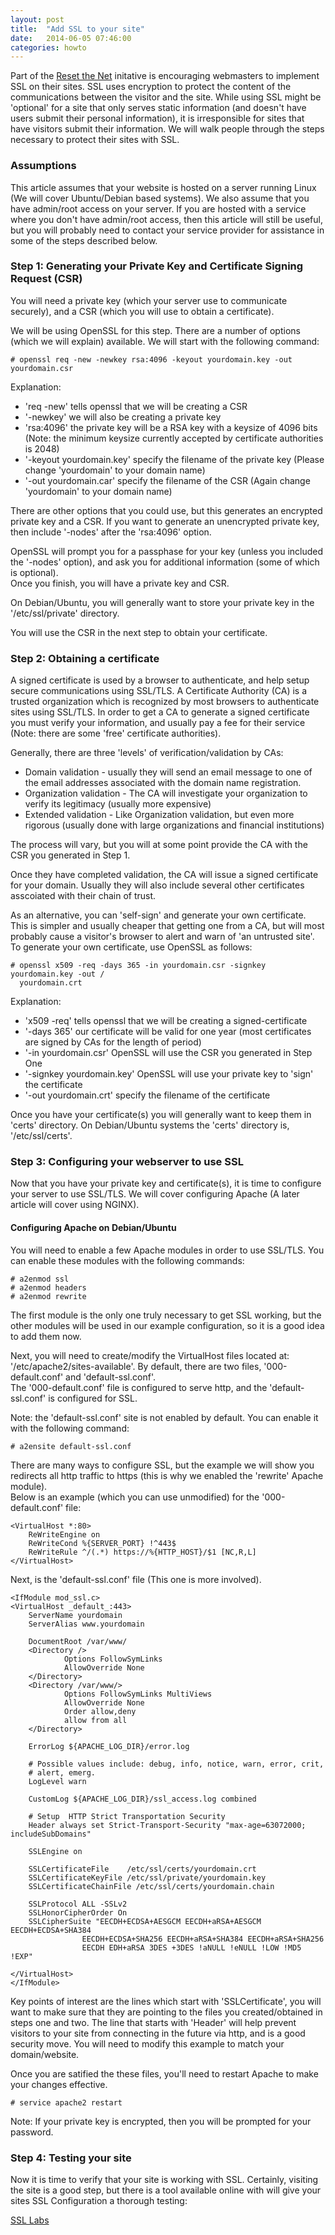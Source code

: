 ```yaml
---
layout: post
title:  "Add SSL to your site"
date:   2014-06-05 07:46:00
categories: howto
---
```


Part of the [Reset the Net](https://resetthenet.org) initative is encouraging webmasters to implement SSL on their sites.  SSL uses
encryption to protect the content of the communications between the visitor and the site.  While using SSL might be 'optional' for 
a site that only serves static information (and doesn't have users submit their personal information), it is irresponsible for sites
that have visitors submit their information.  We will walk people through the steps necessary to protect their 
sites with SSL.

### Assumptions

This article assumes that your website is hosted on a server running Linux (We will cover Ubuntu/Debian based systems).  We also assume
that you have admin/root access on your server.  If you are hosted with a service where you don't have admin/root access, then this 
article will still be useful, but you will probably need to contact your service provider for assistance in some of the steps described 
below.

### Step 1: Generating your Private Key and Certificate Signing Request (CSR)

You will need a private key (which your server use to communicate securely), and a CSR (which you will use to obtain a certificate).

We will be using OpenSSL for this step.  There are a number of options (which we will explain) available.  We will start with the following
command:

    # openssl req -new -newkey rsa:4096 -keyout yourdomain.key -out yourdomain.csr

Explanation:

* 'req -new' tells openssl that we will be creating a CSR 
* '-newkey' we will also be creating a private key
* 'rsa:4096' the private key will be a RSA key with a keysize of 4096 bits (Note: the minimum keysize currently accepted by certificate authorities is 2048)
* '-keyout yourdomain.key' specify the filename of the private key (Please change 'yourdomain' to your domain name)
* '-out yourdomain.car' specify the filename of the CSR (Again change 'yourdomain' to your domain name)

There are other options that you could use, but this generates an encrypted private key and a CSR.  If you want to generate an unencrypted private key, 
then include '-nodes' after the 'rsa:4096' option.

OpenSSL will prompt you for a passphase for your key (unless you included the '-nodes' option), and ask you for additional information (some of which is optional).  
Once you finish, you will have a private key and CSR.

On Debian/Ubuntu, you will generally want to store your private key in the '/etc/ssl/private' directory. 

You will use the CSR in the next step to obtain your certificate.

###  Step 2: Obtaining a certificate

A signed certificate is used by a browser to authenticate, and help setup secure communications using SSL/TLS.  A Certificate Authority (CA) is a trusted organization
which is recognized by most browsers to authenticate sites using SSL/TLS.  In order to get a CA to generate a signed certificate you must verify your information, and 
usually pay a fee for their service (Note: there are some 'free' certificate authorities).  

Generally, there are three 'levels' of verification/validation by CAs:

* Domain validation - usually they will send an email message to one of the email addresses associated with the domain name registration.
* Organization validation - The CA will investigate your organization to verify its legitimacy (usually more expensive)
* Extended validation - Like Organization validation, but even more rigorous (usually done with large organizations and financial institutions)

The process will vary, but you will at some point provide the CA with the CSR you generated in Step 1.

Once they have completed validation, the CA will issue a signed certificate for your domain.  Usually they will also include several other certificates asscoiated with
their chain of trust.

As an alternative, you can 'self-sign' and generate your own certificate.  This is simpler and usually cheaper that getting one from a CA, but will most probably 
cause a visitor's browser to alert and warn of 'an untrusted site'.  To generate your own certificate, use OpenSSL as follows:

    # openssl x509 -req -days 365 -in yourdomain.csr -signkey yourdomain.key -out /
      yourdomain.crt

Explanation:

* 'x509 -req' tells openssl that we will be creating a signed-certificate
* '-days 365' our certificate will be valid for one year (most certificates are signed by CAs for the length of period)
* '-in yourdomain.csr' OpenSSL will use the CSR you generated in Step One 
* '-signkey yourdomain.key' OpenSSL will use your private key to 'sign' the certificate
* '-out yourdomain.crt' specify the filename of the certificate

Once you have your certificate(s) you will generally want to keep them in 'certs' directory.  On Debian/Ubuntu systems the 'certs' directory is, '/etc/ssl/certs'.  

### Step 3: Configuring your webserver to use SSL

Now that you have your private key and certificate(s), it is time to configure your server to use SSL/TLS.  We will cover configuring Apache (A later article will cover using NGINX).

#### Configuring Apache on Debian/Ubuntu

You will need to enable a few Apache modules in order to use SSL/TLS.  You can enable these modules with the following commands:

    # a2enmod ssl
    # a2enmod headers
    # a2enmod rewrite

The first module is the only one truly necessary to get SSL working, but the other modules will be used in our example configuration, so it is a good idea to add them now.

Next, you will need to create/modify the VirtualHost files located at: '/etc/apache2/sites-available'.  By default, there are two files, '000-default.conf' and 'default-ssl.conf'.  
The '000-default.conf' file is configured to serve http, and the 'default-ssl.conf' is configured for SSL.  

Note: the 'default-ssl.conf' site is not enabled by default. You can enable it with the following command:

    # a2ensite default-ssl.conf

There are many ways to configure SSL, but the example we will show you redirects all http traffic to https (this is why we enabled the 'rewrite' Apache module).  
Below is an example (which you can use unmodified) for the '000-default.conf' file:

    <VirtualHost *:80>
        ReWriteEngine on
        ReWriteCond %{SERVER_PORT} !^443$
        ReWriteRule ^/(.*) https://%{HTTP_HOST}/$1 [NC,R,L]
    </VirtualHost>

Next, is the 'default-ssl.conf' file (This one is more involved).

    <IfModule mod_ssl.c>
    <VirtualHost _default_:443>
        ServerName yourdomain
        ServerAlias www.yourdomain

        DocumentRoot /var/www/
        <Directory />
                Options FollowSymLinks
                AllowOverride None
        </Directory>
        <Directory /var/www/>
                Options FollowSymLinks MultiViews
                AllowOverride None
                Order allow,deny
                allow from all
        </Directory>

        ErrorLog ${APACHE_LOG_DIR}/error.log

        # Possible values include: debug, info, notice, warn, error, crit,
        # alert, emerg.
        LogLevel warn

        CustomLog ${APACHE_LOG_DIR}/ssl_access.log combined

	    # Setup  HTTP Strict Transportation Security
        Header always set Strict-Transport-Security "max-age=63072000; includeSubDomains"

        SSLEngine on

        SSLCertificateFile    /etc/ssl/certs/yourdomain.crt
        SSLCertificateKeyFile /etc/ssl/private/yourdomain.key
        SSLCertificateChainFile /etc/ssl/certs/yourdomain.chain

	    SSLProtocol ALL -SSLv2
	    SSLHonorCipherOrder On
	    SSLCipherSuite "EECDH+ECDSA+AESGCM EECDH+aRSA+AESGCM EECDH+ECDSA+SHA384 
	    			EECDH+ECDSA+SHA256 EECDH+aRSA+SHA384 EECDH+aRSA+SHA256 
	    			EECDH EDH+aRSA 3DES +3DES !aNULL !eNULL !LOW !MD5 !EXP"

    </VirtualHost>
    </IfModule>

Key points of interest are the lines which start with 'SSLCertificate', you will want to make sure that they are pointing to the files you created/obtained in steps one and two.
The line that starts with 'Header' will help prevent visitors to your site from connecting in the future via http, and is a good security move. You will need to modify this 
example to match your domain/website.

Once you are satified the these files, you'll need to restart Apache to make your changes effective.  

    # service apache2 restart

Note: If your private key is encrypted, then you will be prompted for your password.

### Step 4: Testing your site

Now it is time to verify that your site is working with SSL.  Certainly, visiting the site is a good step, but there is a tool available online with will give your sites SSL Configuration a thorough testing:

[SSL Labs](https://ssllabs.com/ssltest) 

